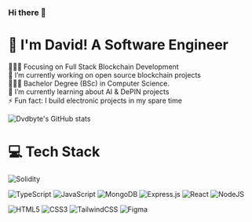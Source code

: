 ### Hi there 👋

<!--
**dvdbyte/dvdbyte** is a ✨ _special_ ✨ repository because its `README.md` (this file) appears on your GitHub profile.

Here are some ideas to get you started:

- 🔭 I’m currently working on ...
- 🌱 I’m currently learning ...
- 👯 I’m looking to collaborate on ...
- 🤔 I’m looking for help with ...
- 💬 Ask me about ...
- 📫 How to reach me: ...
- 😄 Pronouns: ...
- ⚡ Fun fact: ...
-->
# 👋  I'm David! A Software Engineer
👩🏻‍💻 Focusing on Full Stack Blockchain Development<br/>
🔭 I’m currently working on open source blockchain projects<br/>
👩🏻‍🎓 Bachelor Degree (BSc) in Computer Science.<br/>
🌷 I’m currently learning about AI & DePIN projects<br/>
⚡ Fun fact: I build electronic projects in my spare time


<!-- GitHub stats from https://github.com/anuraghazra/github-readme-stats -->

![Dvdbyte's GitHub stats](https://github-readme-stats.vercel.app/api?username=dvdbyte&show_icons=true&theme=radical&hide=stars,contribs)
# 💻 Tech Stack
<!-- Badges from https://github.com/Ileriayo/markdown-badges -->
![Solidity](https://img.shields.io/badge/Solidity-%23363636.svg?style=for-the-badge&logo=solidity&logoColor=white)

![TypeScript](https://img.shields.io/badge/typescript-%23007ACC.svg?style=for-the-badge&logo=typescript&logoColor=white)
![JavaScript](https://img.shields.io/badge/javascript-%23323330.svg?style=for-the-badge&logo=javascript&logoColor=%23F7DF1E)
![MongoDB](https://img.shields.io/badge/MongoDB-%234ea94b.svg?style=for-the-badge&logo=mongodb&logoColor=white)
![Express.js](https://img.shields.io/badge/express.js-%23404d59.svg?style=for-the-badge&logo=express&logoColor=%2361DAFB)
![React](https://img.shields.io/badge/react-%2320232a.svg?style=for-the-badge&logo=react&logoColor=%2361DAFB)
![NodeJS](https://img.shields.io/badge/node.js-6DA55F?style=for-the-badge&logo=node.js&logoColor=white)

![HTML5](https://img.shields.io/badge/html5-%23E34F26.svg?style=for-the-badge&logo=html5&logoColor=white)
![CSS3](https://img.shields.io/badge/css3-%231572B6.svg?style=for-the-badge&logo=css3&logoColor=white)
![TailwindCSS](https://img.shields.io/badge/tailwindcss-%2338B2AC.svg?style=for-the-badge&logo=tailwind-css&logoColor=white)
![Figma](https://img.shields.io/badge/figma-%23F24E1E.svg?style=for-the-badge&logo=figma&logoColor=white)
